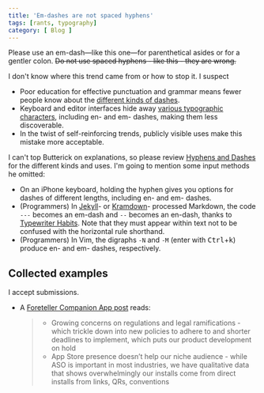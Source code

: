 ```yaml
---
title: 'Em-dashes are not spaced hyphens'
tags: [rants, typography]
category: [ Blog ]
---
```


Please use an em-dash—like this one—for parenthetical asides or for a gentler
colon. <s>Do not use spaced hyphens - like this - they are wrong.</s>

I don't know where this trend came from or how to stop it. I suspect

- Poor education for effective punctuation and grammar means fewer people know
  about the [different kinds of
  dashes](https://practicaltypography.com/hyphens-and-dashes.html).
- Keyboard and editor interfaces hide away [various typographic
  characters](https://practicaltypography.com/type-composition.html), including
  en- and em- dashes, making them less discoverable.
- In the twist of self-reinforcing trends, publicly visible uses make this
  mistake more acceptable.

I can't top Butterick on explanations, so please review [Hyphens and
Dashes](https://practicaltypography.com/hyphens-and-dashes.html) for the
different kinds and uses. I'm going to mention some input methods he omitted:

- On an iPhone keyboard, holding the hyphen gives you options for dashes of
  different lengths, including en- and em- dashes.
- (Programmers) In
  [Jekyll](https://jekyllrb.com/docs/configuration/markdown/#kramdown)- or
  [Kramdown](https://kramdown.gettalong.org/syntax.html#typographic-symbols)-
  processed Markdown, the code `---` becomes an em-dash and `--` becomes an
  en-dash, thanks to [Typewriter
  Habits](https://practicaltypography.com/typewriter-habits.html). Note that
  they must appear within text not to be confused with the horizontal rule
  shorthand.
- (Programmers) In Vim, the digraphs `-N` and `-M` (enter with
  <kbd>Ctrl</kbd>+<kbd>k</kbd>) produce en- and em- dashes, respectively.

## Collected examples

I accept submissions.

- A [Foreteller Companion App post](https://web.archive.org/web/20240530222028/https://fortellergames.com/blogs/news/short-and-long-term-app-plans) reads:

    > - Growing concerns on regulations and legal ramifications - which trickle down into new policies to adhere to and shorter deadlines to implement, which puts our product development on hold
    > - App Store presence doesn’t help our niche audience - while ASO is important in most industries, we have qualitative data that shows overwhelmingly our installs come from direct installs from links, QRs, conventions
